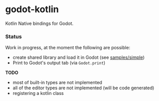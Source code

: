 # godot-kotlin
Kotlin Native bindings for Godot.

### Status
Work in progress, at the moment the following are possible:

- create shared library and load it in Godot (see [samples/simple](https://github.com/raniejade/godot-kotlin/tree/master/samples/simple))
- Print to Godot's output tab (via `Godot.print`)

**TODO**
- most of built-in types are not implemented
- all of the editor types are not implemented (will be code generated) 
- registering a kotlin class

